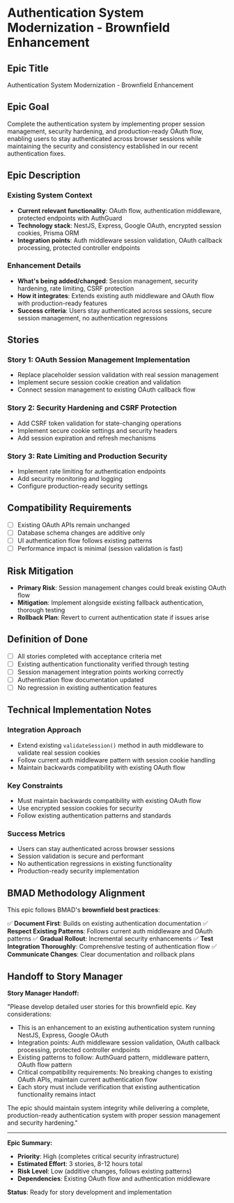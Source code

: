 # Authentication System Modernization - Brownfield Enhancement

## Epic Title

Authentication System Modernization - Brownfield Enhancement

## Epic Goal

Complete the authentication system by implementing proper session management, security hardening, and production-ready OAuth flow, enabling users to stay authenticated across browser sessions while maintaining the security and consistency established in our recent authentication fixes.

## Epic Description

### Existing System Context

- **Current relevant functionality**: OAuth flow, authentication middleware, protected endpoints with AuthGuard
- **Technology stack**: NestJS, Express, Google OAuth, encrypted session cookies, Prisma ORM
- **Integration points**: Auth middleware session validation, OAuth callback processing, protected controller endpoints

### Enhancement Details

- **What's being added/changed**: Session management, security hardening, rate limiting, CSRF protection
- **How it integrates**: Extends existing auth middleware and OAuth flow with production-ready features
- **Success criteria**: Users stay authenticated across sessions, secure session management, no authentication regressions

## Stories

### Story 1: OAuth Session Management Implementation
- Replace placeholder session validation with real session management
- Implement secure session cookie creation and validation
- Connect session management to existing OAuth callback flow

### Story 2: Security Hardening and CSRF Protection
- Add CSRF token validation for state-changing operations
- Implement secure cookie settings and security headers
- Add session expiration and refresh mechanisms

### Story 3: Rate Limiting and Production Security
- Implement rate limiting for authentication endpoints
- Add security monitoring and logging
- Configure production-ready security settings

## Compatibility Requirements

- [ ] Existing OAuth APIs remain unchanged
- [ ] Database schema changes are additive only
- [ ] UI authentication flow follows existing patterns
- [ ] Performance impact is minimal (session validation is fast)

## Risk Mitigation

- **Primary Risk**: Session management changes could break existing OAuth flow
- **Mitigation**: Implement alongside existing fallback authentication, thorough testing
- **Rollback Plan**: Revert to current authentication state if issues arise

## Definition of Done

- [ ] All stories completed with acceptance criteria met
- [ ] Existing authentication functionality verified through testing
- [ ] Session management integration points working correctly
- [ ] Authentication flow documentation updated
- [ ] No regression in existing authentication features

## Technical Implementation Notes

### Integration Approach
- Extend existing `validateSession()` method in auth middleware to validate real session cookies
- Follow current auth middleware pattern with session cookie handling
- Maintain backwards compatibility with existing OAuth flow

### Key Constraints
- Must maintain backwards compatibility with existing OAuth flow
- Use encrypted session cookies for security
- Follow existing authentication patterns and standards

### Success Metrics
- Users can stay authenticated across browser sessions
- Session validation is secure and performant
- No authentication regressions in existing functionality
- Production-ready security implementation

## BMAD Methodology Alignment

This epic follows BMAD's **brownfield best practices**:

✅ **Document First**: Builds on existing authentication documentation
✅ **Respect Existing Patterns**: Follows current auth middleware and OAuth patterns
✅ **Gradual Rollout**: Incremental security enhancements
✅ **Test Integration Thoroughly**: Comprehensive testing of authentication flow
✅ **Communicate Changes**: Clear documentation and rollback plans

## Handoff to Story Manager

**Story Manager Handoff:**

"Please develop detailed user stories for this brownfield epic. Key considerations:

- This is an enhancement to an existing authentication system running NestJS, Express, Google OAuth
- Integration points: Auth middleware session validation, OAuth callback processing, protected controller endpoints
- Existing patterns to follow: AuthGuard pattern, middleware pattern, OAuth flow pattern
- Critical compatibility requirements: No breaking changes to existing OAuth APIs, maintain current authentication flow
- Each story must include verification that existing authentication functionality remains intact

The epic should maintain system integrity while delivering a complete, production-ready authentication system with proper session management and security hardening."

---

**Epic Summary:**
- **Priority**: High (completes critical security infrastructure)
- **Estimated Effort**: 3 stories, 8-12 hours total
- **Risk Level**: Low (additive changes, follows existing patterns)
- **Dependencies**: Existing OAuth flow and authentication middleware

**Status**: Ready for story development and implementation
